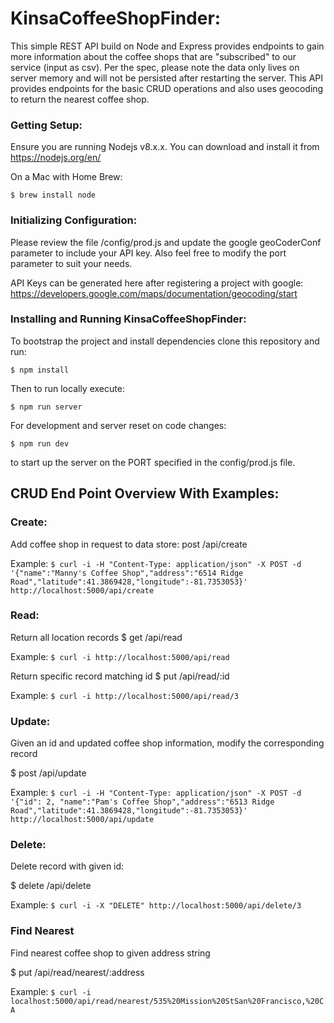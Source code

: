 # KinsaCoffeeShopFinder:
This simple REST API build on Node and Express provides endpoints to gain more information about the coffee shops that are "subscribed" to our service (input as csv). Per the spec, please note the data only lives on server memory and will not be persisted after restarting the server.
This API provides endpoints for the basic CRUD operations and also uses geocoding to return the nearest coffee shop.

### Getting Setup:
Ensure you are running Nodejs v8.x.x. You can download and install it from https://nodejs.org/en/

On a Mac with Home Brew:

`$ brew install node`

### Initializing Configuration:
Please review the file /config/prod.js and update the google geoCoderConf parameter to include your API key. Also feel free to modify the port parameter to suit your needs.

API Keys can be generated here after registering a project with google: https://developers.google.com/maps/documentation/geocoding/start

### Installing and Running KinsaCoffeeShopFinder:
To bootstrap the project and install dependencies clone this repository and run:

`$ npm install`

Then to run locally execute:

`$ npm run server`

For development and server reset on code changes:

`$ npm run dev`

to start up the server on the PORT specified in the config/prod.js file.

## CRUD End Point Overview With Examples:
### Create:
Add coffee shop in request to data store:
post /api/create

Example:
  `$ curl -i -H "Content-Type: application/json" -X POST -d '{"name":"Manny's Coffee Shop","address":"6514 Ridge Road","latitude":41.3869428,"longitude":-81.7353053}' http://localhost:5000/api/create`

### Read:
Return all location records
$ get /api/read

Example:
  `$ curl -i http://localhost:5000/api/read`

Return specific record matching id
$ put /api/read/:id

Example:
  `$ curl -i http://localhost:5000/api/read/3`

### Update:
Given an id and updated coffee shop information, modify the corresponding record

$ post /api/update

Example:
  `$ curl -i -H "Content-Type: application/json" -X POST -d '{"id": 2, "name":"Pam's Coffee Shop","address":"6513 Ridge Road","latitude":41.3869428,"longitude":-81.7353053}' http://localhost:5000/api/update`

### Delete:
Delete record with given id:

$ delete /api/delete

Example:
`$ curl -i -X "DELETE" http://localhost:5000/api/delete/3`

### Find Nearest
Find nearest coffee shop to given address string

$ put /api/read/nearest/:address

Example:
`$ curl -i localhost:5000/api/read/nearest/535%20Mission%20StSan%20Francisco,%20CA`
